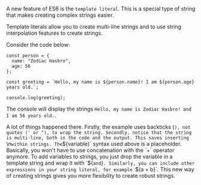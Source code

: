 A new feature of ES6 is the `template literal`. This is a special type of string that makes creating complex strings easier.

Template literals allow you to create multi-line strings and to use string interpolation features to create strings.

Consider the code below:

```
const person = {
  name: "Zodiac Hasbro",
  age: 56
};

const greeting = `Hello, my name is ${person.name}! I am ${person.age} years old.`;

console.log(greeting);
```

The console will display the strings `Hello, my name is Zodiac Hasbro! and I am 56 years old.`.

A lot of things happened there. Firstly, the example uses backticks (`), not quotes (' or "), to wrap the string. Secondly, notice that
the string is multi-line, both in the code and the output. This saves inserting `\n` within strings. The `${variable}` syntax used
above is a placeholder. Basically, you won't have to use concatenation with the `+` operator anymore. To add variables to strings, you
just drop the variable in a template string and wrap it with `${` and `}`. Similarly, you can include other expressions in your string
literal, for example `${a + b}`. This new way of creating strings gives you more flexibility to create robust strings.